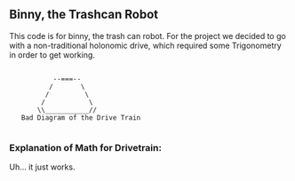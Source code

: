 ## Binny, the Trashcan Robot
This code is for binny, the trash can robot. For the project we decided to go with a non-traditional holonomic drive, which required some Trigonometry in order to get working. 

```
            
           --===--
          /       \
         /         \
        /           \
       \\___________//
   Bad Diagram of the Drive Train
    
```

### Explanation of Math for Drivetrain:
Uh... it just works.